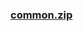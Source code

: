 ### [common.zip](https://raw.githubusercontent.com/VaLueS6655/Genshin_Impact_Teleport/Raw/OptimizationCollectionPackage%2F%5BOld%5DTeleportsALL%28Version_2.8%29%2FEnglish%2FLocs%2FPrecious%20Chests%2Fcommon.zip)

